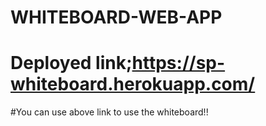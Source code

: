 # WHITEBOARD-WEB-APP
 # Deployed link;https://sp-whiteboard.herokuapp.com/
  #You can use above link to use the whiteboard!!
